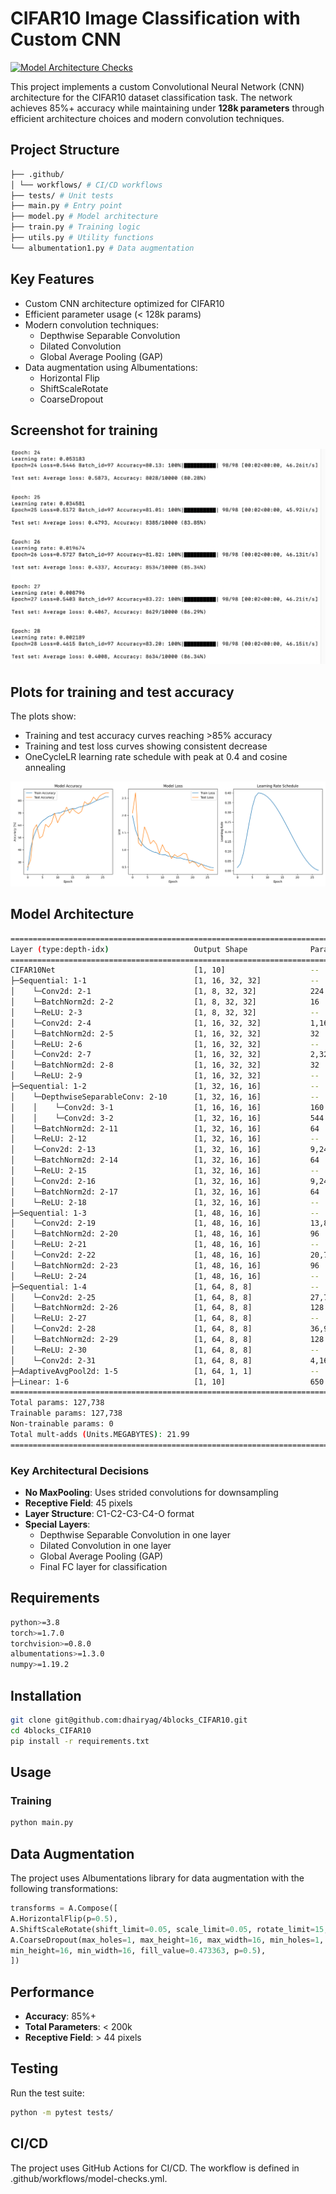 # CIFAR10 Image Classification with Custom CNN

[![Model Architecture Checks](https://github.com/dhairyag/4blocks_CIFAR10/actions/workflows/model-checks.yml/badge.svg)](https://github.com/dhairyag/4blocks_CIFAR10/actions/workflows/model-checks.yml)

This project implements a custom Convolutional Neural Network (CNN) architecture for the CIFAR10 dataset classification task. The network achieves 85%+ accuracy while maintaining under **128k parameters** through efficient architecture choices and modern convolution techniques.

## Project Structure

```bash
├── .github/
│ └── workflows/ # CI/CD workflows
├── tests/ # Unit tests
├── main.py # Entry point
├── model.py # Model architecture
├── train.py # Training logic
├── utils.py # Utility functions
└── albumentation1.py # Data augmentation
```


## Key Features

- Custom CNN architecture optimized for CIFAR10
- Efficient parameter usage  (< 128k params)
- Modern convolution techniques:
  - Depthwise Separable Convolution
  - Dilated Convolution
  - Global Average Pooling (GAP)
- Data augmentation using Albumentations:
  - Horizontal Flip
  - ShiftScaleRotate
  - CoarseDropout

## Screenshot for training
![Training](./images/training.png)

## Plots for training and test accuracy
The plots show:
- Training and test accuracy curves reaching >85% accuracy
- Training and test loss curves showing consistent decrease
- OneCycleLR learning rate schedule with peak at 0.4 and cosine annealing

![Training](./images/training_curves.png)

## Model Architecture
```bash
==========================================================================================
Layer (type:depth-idx)                   Output Shape              Param #
==========================================================================================
CIFAR10Net                               [1, 10]                   --
├─Sequential: 1-1                        [1, 16, 32, 32]           --
│    └─Conv2d: 2-1                       [1, 8, 32, 32]            224
│    └─BatchNorm2d: 2-2                  [1, 8, 32, 32]            16
│    └─ReLU: 2-3                         [1, 8, 32, 32]            --
│    └─Conv2d: 2-4                       [1, 16, 32, 32]           1,168
│    └─BatchNorm2d: 2-5                  [1, 16, 32, 32]           32
│    └─ReLU: 2-6                         [1, 16, 32, 32]           --
│    └─Conv2d: 2-7                       [1, 16, 32, 32]           2,320
│    └─BatchNorm2d: 2-8                  [1, 16, 32, 32]           32
│    └─ReLU: 2-9                         [1, 16, 32, 32]           --
├─Sequential: 1-2                        [1, 32, 16, 16]           --
│    └─DepthwiseSeparableConv: 2-10      [1, 32, 16, 16]           --
│    │    └─Conv2d: 3-1                  [1, 16, 16, 16]           160
│    │    └─Conv2d: 3-2                  [1, 32, 16, 16]           544
│    └─BatchNorm2d: 2-11                 [1, 32, 16, 16]           64
│    └─ReLU: 2-12                        [1, 32, 16, 16]           --
│    └─Conv2d: 2-13                      [1, 32, 16, 16]           9,248
│    └─BatchNorm2d: 2-14                 [1, 32, 16, 16]           64
│    └─ReLU: 2-15                        [1, 32, 16, 16]           --
│    └─Conv2d: 2-16                      [1, 32, 16, 16]           9,248
│    └─BatchNorm2d: 2-17                 [1, 32, 16, 16]           64
│    └─ReLU: 2-18                        [1, 32, 16, 16]           --
├─Sequential: 1-3                        [1, 48, 16, 16]           --
│    └─Conv2d: 2-19                      [1, 48, 16, 16]           13,872
│    └─BatchNorm2d: 2-20                 [1, 48, 16, 16]           96
│    └─ReLU: 2-21                        [1, 48, 16, 16]           --
│    └─Conv2d: 2-22                      [1, 48, 16, 16]           20,784
│    └─BatchNorm2d: 2-23                 [1, 48, 16, 16]           96
│    └─ReLU: 2-24                        [1, 48, 16, 16]           --
├─Sequential: 1-4                        [1, 64, 8, 8]             --
│    └─Conv2d: 2-25                      [1, 64, 8, 8]             27,712
│    └─BatchNorm2d: 2-26                 [1, 64, 8, 8]             128
│    └─ReLU: 2-27                        [1, 64, 8, 8]             --
│    └─Conv2d: 2-28                      [1, 64, 8, 8]             36,928
│    └─BatchNorm2d: 2-29                 [1, 64, 8, 8]             128
│    └─ReLU: 2-30                        [1, 64, 8, 8]             --
│    └─Conv2d: 2-31                      [1, 64, 8, 8]             4,160
├─AdaptiveAvgPool2d: 1-5                 [1, 64, 1, 1]             --
├─Linear: 1-6                            [1, 10]                   650
==========================================================================================
Total params: 127,738
Trainable params: 127,738
Non-trainable params: 0
Total mult-adds (Units.MEGABYTES): 21.99
==========================================================================================
```

### Key Architectural Decisions

- **No MaxPooling**: Uses strided convolutions for downsampling
- **Receptive Field**: 45 pixels
- **Layer Structure**: C1-C2-C3-C4-O format
- **Special Layers**:
  - Depthwise Separable Convolution in one layer
  - Dilated Convolution in one layer
  - Global Average Pooling (GAP)
  - Final FC layer for classification

## Requirements
```bash
python>=3.8
torch>=1.7.0
torchvision>=0.8.0
albumentations>=1.3.0
numpy>=1.19.2
```


## Installation
```bash
git clone git@github.com:dhairyag/4blocks_CIFAR10.git
cd 4blocks_CIFAR10
pip install -r requirements.txt
```


## Usage

### Training
```bash
python main.py
```


## Data Augmentation

The project uses Albumentations library for data augmentation with the following transformations:
```python
transforms = A.Compose([
A.HorizontalFlip(p=0.5),
A.ShiftScaleRotate(shift_limit=0.05, scale_limit=0.05, rotate_limit=15, p=0.5),
A.CoarseDropout(max_holes=1, max_height=16, max_width=16, min_holes=1,
min_height=16, min_width=16, fill_value=0.473363, p=0.5),
])
```


## Performance

- **Accuracy**: 85%+
- **Total Parameters**: < 200k
- **Receptive Field**: > 44 pixels

## Testing

Run the test suite:
```bash
python -m pytest tests/
```


## CI/CD

The project uses GitHub Actions for CI/CD. The workflow is defined in .github/workflows/model-checks.yml.

